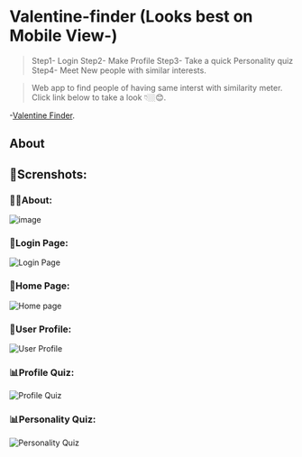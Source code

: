 # Valentine-finder (Looks best on Mobile View-)
> Step1- Login
> Step2- Make Profile
> Step3- Take a quick Personality quiz
> Step4- Meet New people with similar interests.

>Web app to find people of having same interst with similarity meter.  Click link below to take a look 👇🏼😊.

-[Valentine Finder](https://findvalentineon.web.app/).
## About  
## 🌄Screnshots:
### 👩‍🔬About:
![image](https://user-images.githubusercontent.com/68294675/178310114-17d79c29-4890-4eb3-8716-92bea984ed4f.png)
### 🤵Login Page:
![Login Page](https://user-images.githubusercontent.com/68294675/178303369-95b5c16e-39ca-4c65-a9eb-69f349bf1608.png)
### 🌅Home Page:
![Home page](https://user-images.githubusercontent.com/68294675/178308714-2b3cb793-993b-4c02-8627-476dab1a7b6f.png)
### 🤵User Profile:
![User Profile](https://user-images.githubusercontent.com/68294675/178308998-282fdecb-6234-4811-944d-f54eb313ec03.png)
### 📊Profile Quiz:
![Profile Quiz](https://user-images.githubusercontent.com/68294675/178309704-e1ccc76c-e22c-4990-a73f-8f66df759618.png)
### 📊Personality Quiz:
![Personality Quiz](https://user-images.githubusercontent.com/68294675/178309759-1732fe06-d02d-4d32-a1c1-21d2aeb3f40c.png)
